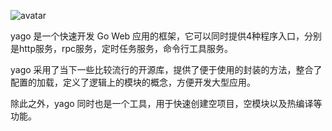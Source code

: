 ![avatar](http://p0.qhimg.com/t0162ed78090852688f.png)

yago 是一个快速开发 Go Web 应用的框架，它可以同时提供4种程序入口，分别是http服务，rpc服务，定时任务服务，命令行工具服务。

yago 采用了当下一些比较流行的开源库，提供了便于使用的封装的方法，整合了配置的加载，定义了逻辑上的模块的概念，方便开发大型应用。

除此之外，yago 同时也是一个工具，用于快速创建空项目，空模块以及热编译等功能。
